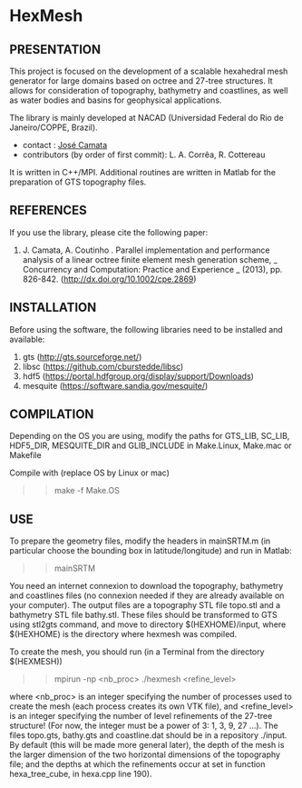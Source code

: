 # HexMesh

## PRESENTATION

This project is focused on the development of a scalable hexahedral mesh generator for large domains based on octree and 27-tree structures. It allows for consideration of topography, bathymetry and coastlines, as well as water bodies and basins for geophysical applications.

The library is mainly developed at NACAD (Universidad Federal do Rio de Janeiro/COPPE, Brazil).

* contact : [José Camata](mailto:camata@nacad.ufrj.br)
* contributors (by order of first commit): L. A. Corrêa, R. Cottereau

It is written in C++/MPI. Additional routines are written in Matlab for the preparation of GTS topography files.
 
## REFERENCES

If you use the library, please cite the following paper:
1. J. Camata, A. Coutinho . Parallel implementation and performance analysis of a linear octree finite element mesh generation scheme, _ Concurrency and Computation: Practice and Experience _ (2013), pp. 826-842. (http://dx.doi.org/10.1002/cpe.2869)

## INSTALLATION

Before using the software, the following libraries need to be installed and available:
1. gts (http://gts.sourceforge.net/)
1. libsc (https://github.com/cburstedde/libsc)
1. hdf5 (https://portal.hdfgroup.org/display/support/Downloads)
1. mesquite (https://software.sandia.gov/mesquite/)

## COMPILATION

Depending on the OS you are using, modify the paths for GTS_LIB, SC_LIB, HDF5_DIR, MESQUITE_DIR and GLIB_INCLUDE in Make.Linux, Make.mac or Makefile

Compile with (replace OS by Linux or mac)
>> make -f Make.OS

## USE

To prepare the geometry files, modify the headers in mainSRTM.m (in particular choose the bounding box in latitude/longitude) and run in Matlab:

>> mainSRTM

You need an internet connexion to download the topography, bathymetry and coastlines files (no connexion needed if they are already available on your computer). The output files are a topography STL file topo.stl and a bathymetry STL file bathy.stl. These files should be transformed to GTS using stl2gts command, and move to directory $(HEXHOME)/input, where $(HEXHOME) is the directory where hexmesh was compiled.

To create the mesh, you should run (in a Terminal from the directory $(HEXMESH))

>> mpirun -np <nb_proc> ./hexmesh <refine_level>

where <nb_proc> is an integer specifying the number of processes used to create the mesh (each process creates its own VTK file), and <refine_level> is an integer specifying the number of level refinements of the 27-tree structure! (For now, the integer must be a power of 3: 1, 3, 9, 27 …). The files topo.gts, bathy.gts and coastline.dat should be in a repository ./input. By default (this will be made more general later), the depth of the mesh is the larger dimension of the two horizontal dimensions of the topography file; and the depths at which the refinements occur at set in function hexa_tree_cube, in hexa.cpp line 190).
